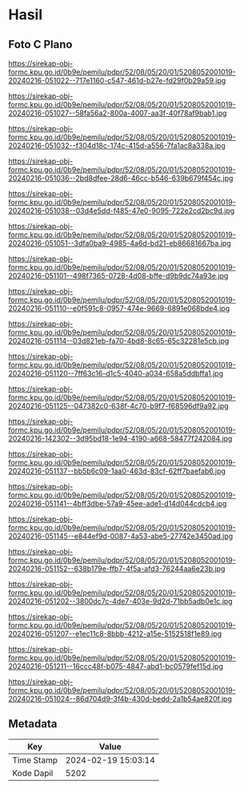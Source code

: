# Hasil

## Foto C Plano

https://sirekap-obj-formc.kpu.go.id/0b9e/pemilu/pdpr/52/08/05/20/01/5208052001019-20240216-051022--717e1160-c547-461d-b27e-fd29f0b29a59.jpg

https://sirekap-obj-formc.kpu.go.id/0b9e/pemilu/pdpr/52/08/05/20/01/5208052001019-20240216-051027--58fa56a2-800a-4007-aa3f-40f78af9bab1.jpg

https://sirekap-obj-formc.kpu.go.id/0b9e/pemilu/pdpr/52/08/05/20/01/5208052001019-20240216-051032--f304d18c-174c-415d-a556-7fa1ac8a338a.jpg

https://sirekap-obj-formc.kpu.go.id/0b9e/pemilu/pdpr/52/08/05/20/01/5208052001019-20240216-051036--2bd8dfee-28d6-46cc-b546-639b679f454c.jpg

https://sirekap-obj-formc.kpu.go.id/0b9e/pemilu/pdpr/52/08/05/20/01/5208052001019-20240216-051038--03d4e5dd-f485-47e0-9095-722e2cd2bc9d.jpg

https://sirekap-obj-formc.kpu.go.id/0b9e/pemilu/pdpr/52/08/05/20/01/5208052001019-20240216-051051--3dfa0ba9-4985-4a6d-bd21-eb86681667ba.jpg

https://sirekap-obj-formc.kpu.go.id/0b9e/pemilu/pdpr/52/08/05/20/01/5208052001019-20240216-051101--498f7365-0728-4d08-bffe-d9b9dc74a93e.jpg

https://sirekap-obj-formc.kpu.go.id/0b9e/pemilu/pdpr/52/08/05/20/01/5208052001019-20240216-051110--e0f591c8-0957-474e-9669-6891e068bde4.jpg

https://sirekap-obj-formc.kpu.go.id/0b9e/pemilu/pdpr/52/08/05/20/01/5208052001019-20240216-051114--03d821eb-fa70-4bd8-8c65-65c32281e5cb.jpg

https://sirekap-obj-formc.kpu.go.id/0b9e/pemilu/pdpr/52/08/05/20/01/5208052001019-20240216-051120--7ff63c16-d1c5-4040-a034-658a5ddbffa1.jpg

https://sirekap-obj-formc.kpu.go.id/0b9e/pemilu/pdpr/52/08/05/20/01/5208052001019-20240216-051125--047382c0-638f-4c70-b9f7-f68596df9a92.jpg

https://sirekap-obj-formc.kpu.go.id/0b9e/pemilu/pdpr/52/08/05/20/01/5208052001019-20240216-142302--3d95bd18-1e94-4190-a668-58477f242084.jpg

https://sirekap-obj-formc.kpu.go.id/0b9e/pemilu/pdpr/52/08/05/20/01/5208052001019-20240216-051137--bb5b6c09-1aa0-463d-83cf-62ff7baefab6.jpg

https://sirekap-obj-formc.kpu.go.id/0b9e/pemilu/pdpr/52/08/05/20/01/5208052001019-20240216-051141--4bff3dbe-57a9-45ee-ade1-d14d044cdcb4.jpg

https://sirekap-obj-formc.kpu.go.id/0b9e/pemilu/pdpr/52/08/05/20/01/5208052001019-20240216-051145--e844ef9d-0087-4a53-abe5-27742e3450ad.jpg

https://sirekap-obj-formc.kpu.go.id/0b9e/pemilu/pdpr/52/08/05/20/01/5208052001019-20240216-051152--638b179e-ffb7-4f5a-afd3-76244aa6e23b.jpg

https://sirekap-obj-formc.kpu.go.id/0b9e/pemilu/pdpr/52/08/05/20/01/5208052001019-20240216-051202--3800dc7c-4de7-403e-9d2d-71bb5adb0e1c.jpg

https://sirekap-obj-formc.kpu.go.id/0b9e/pemilu/pdpr/52/08/05/20/01/5208052001019-20240216-051207--e1ec11c8-8bbb-4212-a15e-5152518f1e89.jpg

https://sirekap-obj-formc.kpu.go.id/0b9e/pemilu/pdpr/52/08/05/20/01/5208052001019-20240216-051211--16ccc48f-b075-4847-abd1-bc0579fef15d.jpg

https://sirekap-obj-formc.kpu.go.id/0b9e/pemilu/pdpr/52/08/05/20/01/5208052001019-20240216-051024--86d704d9-3f4b-430d-bedd-2a1b54ae820f.jpg


## Metadata

| Key        | Value               |
| ---------- | ------------------- |
| Time Stamp | 2024-02-19 15:03:14 |
| Kode Dapil | 5202                |



